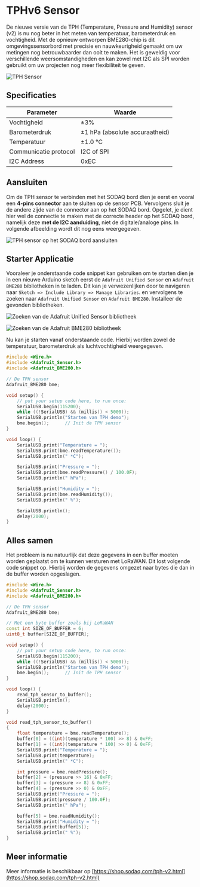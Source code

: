 # TPHv6 Sensor

De nieuwe versie van de TPH (Temperature, Pressure and Humidity) sensor (v2) is nu nog beter in het meten van temperatuur, barometerdruk en vochtigheid. Met de opnieuw ontworpen BME280-chip is dit omgevingssensorbord met precisie en nauwkeurigheid gemaakt om uw metingen nog betrouwbaarder dan ooit te maken. Het is geweldig voor verschillende weersomstandigheden en kan zowel met I2C als SPI worden gebruikt om uw projecten nog meer flexibiliteit te geven.

![TPH Sensor](./img/tph-sensor.jpg)

## Specificaties

| Parameter | Waarde |
| --- | --- |
| Vochtigheid | ±3% |
| Barometerdruk | ±1 hPa (absolute accuraatheid) |
| Temperatuur | ±1.0 °C |
| Communicatie protocol | I2C of SPI |
| I2C Address | 0xEC |

## Aansluiten

Om de TPH sensor te verbinden met het SODAQ bord dien je eerst en vooral een **4-pins connector** aan te sluiten op de sensor PCB. Vervolgens sluit je de andere zijde van de connector aan op het SODAQ bord. Opgelet, je dient hier wel de connectie te maken met de correcte header op het SODAQ bord, namelijk deze **met de I2C aanduiding**, niet de digitale/analoge pins. In volgende afbeelding wordt dit nog eens weergegeven.

![TPH sensor op het SODAQ bord aansluiten](./img/connecting_tph.png)

## Starter Applicatie

Vooraleer je onderstaande code snippet kan gebruiken om te starten dien je in een nieuwe Arduino sketch eerst de `Adafruit Unified Sensor` en `Adafruit BME280` bibliotheken in te laden. Dit kan je verwezenlijken door te navigeren naar `Sketch => Include Library => Manage Libraries`. en vervolgens te zoeken naar `Adafruit Unified Sensor` en `Adafruit BME280`. Installeer de gevonden bibliotheken.

![Zoeken van de Adafruit Unified Sensor bibliotheek](./img/adafruit_unified_sensor.png)

![Zoeken van de Adafruit BME280 bibliotheek](./img/adafruit_bme_280.png)

Nu kan je starten vanaf onderstaande code. Hierbij worden zowel de temperatuur, barometerdruk als luchtvochtigheid weergegeven.

```c++
#include <Wire.h>
#include <Adafruit_Sensor.h>
#include <Adafruit_BME280.h>

// De TPH sensor
Adafruit_BME280 bme;

void setup() {
    // put your setup code here, to run once:
    SerialUSB.begin(115200);
    while ((!SerialUSB) && (millis() < 5000));
    SerialUSB.println("Starten van TPH demo");
    bme.begin();      // Init de TPH sensor
}

void loop() {
    SerialUSB.print("Temperature = ");
    SerialUSB.print(bme.readTemperature());
    SerialUSB.println(" *C");

    SerialUSB.print("Pressure = ");
    SerialUSB.print(bme.readPressure() / 100.0F);
    SerialUSB.println(" hPa");

    SerialUSB.print("Humidity = ");
    SerialUSB.print(bme.readHumidity());
    SerialUSB.println(" %");

    SerialUSB.println();
    delay(2000);
}
```

## Alles samen

Het probleem is nu natuurlijk dat deze gegevens in een buffer moeten worden geplaatst om te kunnen versturen met LoRaWAN. Dit lost volgende code snippet op. Hierbij worden de gegevens omgezet naar bytes die dan in de buffer worden opgeslagen.

```c++
#include <Wire.h>
#include <Adafruit_Sensor.h>
#include <Adafruit_BME280.h>

// De TPH sensor
Adafruit_BME280 bme;

// Met een byte buffer zoals bij LoRaWAN
const int SIZE_OF_BUFFER = 6;
uint8_t buffer[SIZE_OF_BUFFER];

void setup() {
    // put your setup code here, to run once:
    SerialUSB.begin(115200);
    while ((!SerialUSB) && (millis() < 5000));
    SerialUSB.println("Starten van TPH demo");
    bme.begin();      // Init de TPH sensor
}

void loop() {
    read_tph_sensor_to_buffer();
    SerialUSB.println();
    delay(2000);
}

void read_tph_sensor_to_buffer()
{
    float temperature = bme.readTemperature();
    buffer[0] = ((int)(temperature * 100) >> 8) & 0xFF;
    buffer[1] = ((int)(temperature * 100) >> 0) & 0xFF;
    SerialUSB.print("Temperature = ");
    SerialUSB.print(temperature);
    SerialUSB.println(" *C");

    int pressure = bme.readPressure();
    buffer[2] = (pressure >> 16) & 0xFF;
    buffer[3] = (pressure >> 8) & 0xFF;
    buffer[4] = (pressure >> 0) & 0xFF;
    SerialUSB.print("Pressure = ");
    SerialUSB.print(pressure / 100.0F);
    SerialUSB.println(" hPa");

    buffer[5] = bme.readHumidity();
    SerialUSB.print("Humidity = ");
    SerialUSB.print(buffer[5]);
    SerialUSB.println(" %");
}
```

## Meer informatie

Meer informatie is beschikbaar op [https://shop.sodaq.com/tph-v2.html](https://shop.sodaq.com/tph-v2.html)